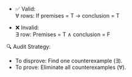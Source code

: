
- ✅ Valid:  
  ∀ rows: If premises = T → conclusion = T

- ❌ Invalid:  
  ∃ row: Premises = T ∧ conclusion = F

🔍 Audit Strategy:
- To disprove: Find one counterexample (∃).
- To prove: Eliminate all counterexamples (∀).
